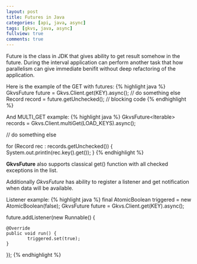 ```yaml
---
layout: post
title: Futures in Java
categories: [api, java, async]
tags: [gkvs, java, async]
fullview: true
comments: true
---
```


Future is the class in JDK that gives ability to get result somehow in the future. 
During the interval application can perform another task that how parallelism can give immediate benifit without deep refactoring of the application.

Here is the example of the GET with futures:
{% highlight java %}
GkvsFuture<Record> future = Gkvs.Client.get(KEY).async();
// do something else
Record record = future.getUnchecked(); // blocking code 
{% endhighlight %}

And MULTI_GET example:
{% highlight java %}
GkvsFuture<Iterable<Record>> records = Gkvs.Client.multiGet(LOAD_KEYS).async();

// do something else

for (Record rec : records.getUnchecked()) {
		System.out.println(rec.key().get());
}
{% endhighlight %}

**GkvsFuture** also supports classical get() function with all checked exceptions in the list.

Additionally *GkvsFuture* has ability to register a listener and get notification when data will be available.

Listener example:
{% highlight java %}
final AtomicBoolean triggered = new AtomicBoolean(false);
GkvsFuture<Record> future = Gkvs.Client.get(KEY).async();

future.addListener(new Runnable() {

	@Override
	public void run() {
			triggered.set(true);
	}
			
});
{% endhighlight %}
